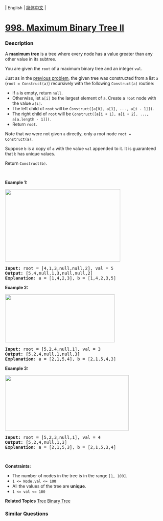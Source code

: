 | English | [简体中文](README.md) |

# [998. Maximum Binary Tree II](https://leetcode.cn/problems/maximum-binary-tree-ii)
 ### Description
<p>A <strong>maximum tree</strong> is a tree where every node has a value greater than any other value in its subtree.</p>

<p>You are given the <code>root</code> of a maximum binary tree and an integer <code>val</code>.</p>

<p>Just as in the <a href="https://leetcode.com/problems/maximum-binary-tree/" target="_blank">previous problem</a>, the given tree was constructed from a list <code>a</code> (<code>root = Construct(a)</code>) recursively with the following <code>Construct(a)</code> routine:</p>

<ul>
	<li>If <code>a</code> is empty, return <code>null</code>.</li>
	<li>Otherwise, let <code>a[i]</code> be the largest element of <code>a</code>. Create a <code>root</code> node with the value <code>a[i]</code>.</li>
	<li>The left child of <code>root</code> will be <code>Construct([a[0], a[1], ..., a[i - 1]])</code>.</li>
	<li>The right child of <code>root</code> will be <code>Construct([a[i + 1], a[i + 2], ..., a[a.length - 1]])</code>.</li>
	<li>Return <code>root</code>.</li>
</ul>

<p>Note that we were not given <code>a</code> directly, only a root node <code>root = Construct(a)</code>.</p>

<p>Suppose <code>b</code> is a copy of <code>a</code> with the value <code>val</code> appended to it. It is guaranteed that <code>b</code> has unique values.</p>

<p>Return <code>Construct(b)</code>.</p>

<p>&nbsp;</p>
<p><strong class="example">Example 1:</strong></p>
<img alt="" src="https://assets.leetcode.com/uploads/2021/08/09/maxtree1.JPG" style="width: 376px; height: 235px;" />
<pre>
<strong>Input:</strong> root = [4,1,3,null,null,2], val = 5
<strong>Output:</strong> [5,4,null,1,3,null,null,2]
<strong>Explanation:</strong> a = [1,4,2,3], b = [1,4,2,3,5]
</pre>

<p><strong class="example">Example 2:</strong></p>
<img alt="" src="https://assets.leetcode.com/uploads/2021/08/09/maxtree21.JPG" style="width: 358px; height: 156px;" />
<pre>
<strong>Input:</strong> root = [5,2,4,null,1], val = 3
<strong>Output:</strong> [5,2,4,null,1,null,3]
<strong>Explanation:</strong> a = [2,1,5,4], b = [2,1,5,4,3]
</pre>

<p><strong class="example">Example 3:</strong></p>
<img alt="" src="https://assets.leetcode.com/uploads/2021/08/09/maxtree3.JPG" style="width: 404px; height: 180px;" />
<pre>
<strong>Input:</strong> root = [5,2,3,null,1], val = 4
<strong>Output:</strong> [5,2,4,null,1,3]
<strong>Explanation:</strong> a = [2,1,5,3], b = [2,1,5,3,4]
</pre>

<p>&nbsp;</p>
<p><strong>Constraints:</strong></p>

<ul>
	<li>The number of nodes in the tree is in the range <code>[1, 100]</code>.</li>
	<li><code>1 &lt;= Node.val &lt;= 100</code></li>
	<li>All the values of the tree are <strong>unique</strong>.</li>
	<li><code>1 &lt;= val &lt;= 100</code></li>
</ul>

**Related Topics**  [Tree](https://leetcode.cn/tag/tree) [Binary Tree](https://leetcode.cn/tag/binary-tree) 

### Similar Questions
